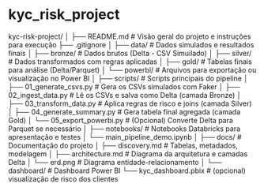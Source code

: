 # kyc_risk_project
kyc-risk-project/
│
├── README.md                    # Visão geral do projeto e instruções para execução
├── .gitignore
│
├── data/                        # Dados simulados e resultados finais
│   ├── bronze/                  # Dados brutos (Delta - CSV Simuilado)
│   ├── silver/                  # Dados transformados com regras aplicadas
│   ├── gold/                    # Tabelas finais para análise (Delta/Parquet)
│   └── powerbi/                 # Arquivos para exportação ou visualização no Power BI
│
├── scripts/                     # Scripts principais do pipeline
│   ├── 01_generate_csvs.py      # Gera os CSVs simulados com Faker
│   ├── 02_ingest_data.py        # Lê os CSVs e salva como Delta (camada Bronze)
│   ├── 03_transform_data.py     # Aplica regras de risco e joins (camada Silver)
│   ├── 04_generate_summary.py   # Gera tabela final agregada (camada Gold)
│   └── 05_export_powerbi.py     # (Opcional) Converte Delta para Parquet se necessário
│
├── notebooks/                   # Notebooks Databricks para apresentação e testes
│   └── main_pipeline_demo.ipynb
│
├── docs/                        # Documentação do projeto
│   ├── discovery.md             # Tabelas, metadados, modelagem
│   ├── architecture.md          # Diagrama da arquitetura e camadas Delta
│   └── erd.png                  # Diagrama entidade-relacionamento
│
└── dashboard/                   # Dashboard Power BI
    └── kyc_dashboard.pbix       # (opcional) visualização de risco dos clientes
